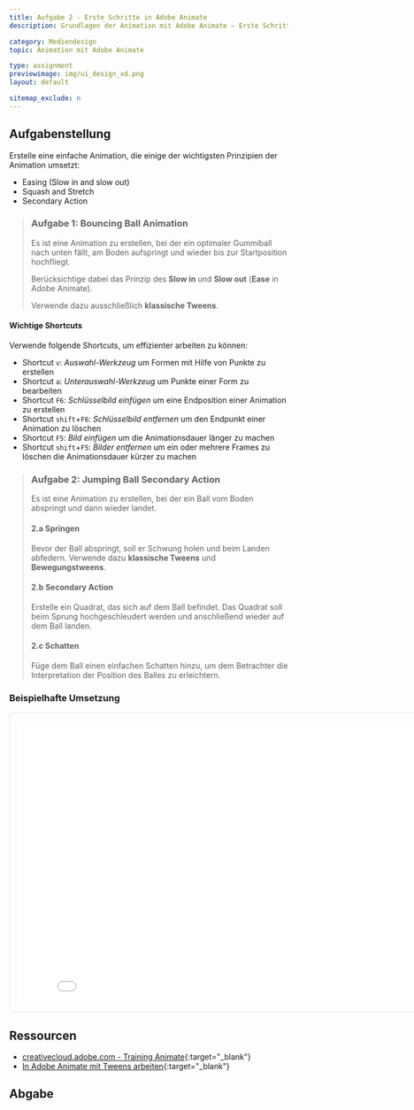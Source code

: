 ```yaml
---
title: Aufgabe 2 - Erste Schritte in Adobe Animate
description: Grundlagen der Animation mit Adobe Animate – Erste Schritte

category: Mediendesign
topic: Animation mit Adobe Animate

type: assignment
previewimage: img/ui_design_xd.png
layout: default

sitemap_exclude: n
---
```


## Aufgabenstellung
Erstelle eine einfache Animation, die einige der wichtigsten Prinzipien der Animation umsetzt:

* Easing (Slow in and slow out)
* Squash and Stretch
* Secondary Action

> ### Aufgabe 1: Bouncing Ball Animation
>Es ist eine Animation zu erstellen, bei der ein optimaler Gummiball nach unten fällt, am Boden aufspringt und wieder bis zur Startposition hochfliegt.
>
>Berücksichtige dabei das Prinzip des **Slow in** und **Slow out** (**Ease** in Adobe Animate).
>
>Verwende dazu ausschließlich **klassische Tweens**.

#### Wichtige Shortcuts
Verwende folgende Shortcuts, um effizienter arbeiten zu können:

- Shortcut `v`: _Auswahl-Werkzeug_ um Formen mit Hilfe von Punkte zu erstellen
- Shortcut `a`: _Unterauswahl-Werkzeug_ um Punkte einer Form zu bearbeiten
- Shortcut `F6`: _Schlüsselbild einfügen_ um eine Endposition einer Animation zu erstellen
- Shortcut `shift`+`F6`: _Schlüsselbild entfernen_ um den Endpunkt einer Animation zu löschen
- Shortcut `F5`: _Bild einfügen_ um die Animationsdauer länger zu machen
- Shortcut `shift`+`F5`: _Bilder entfernen_ um ein oder mehrere Frames zu löschen die Animationsdauer kürzer zu machen


> ### Aufgabe 2: Jumping Ball Secondary Action
> Es ist eine Animation zu erstellen, bei der ein Ball vom Boden abspringt und dann wieder landet.
> 
> #### 2.a Springen
> Bevor der Ball abspringt, soll er Schwung holen und beim Landen abfedern.
> Verwende dazu **klassische Tweens** und **Bewegungstweens**.
> 
> #### 2.b Secondary Action
> Erstelle ein Quadrat, das sich auf dem Ball befindet. Das Quadrat soll beim Sprung hochgeschleudert werden und anschließend wieder auf dem Ball landen.
> 
> #### 2.c Schatten
> Füge dem Ball einen einfachen Schatten hinzu, um dem Betrachter die Interpretation der Position des Balles zu erleichtern.

### Beispielhafte Umsetzung

<iframe class="anim" src="./html/01-jumping-balls.html" style="padding:15px; width:830px; height:510px; border:1px solid #dce6f0; border-radius: 5px; margin: 0 auto;" scrolling="no"></iframe>


<script>
/*
// -moz-transform-scale(0.5);
// -webkit-transform:scale(0.5);
const WIDTH = 830;
const HEIGHT = 510;

window.onresize = function (){

    let w = WIDTH;
    let h = HEIGHT; 
    if ( window.innerWidth < 830 ){
        
        w = window.innerWidth;
        h = w * HEIGHT / WIDTH;
    } 
        
    console.log ("w:"  + w + " h:" + h );

    let animations = document.querySelectorAll(".anim");
    for (let i = 0; i < animations.length; i ++ ) {
        console.log ( w + "px");
        //animations[i].style.width = w + "px";
        animations[i].style.height = h + "px";

    }
}

*/

</script>


## Ressourcen
* [creativecloud.adobe.com - Training Animate](https://creativecloud.adobe.com/cc/learn/app/animate?locale=de){:target="_blank"}
* [In Adobe Animate mit Tweens arbeiten](https://creativecloud.adobe.com/cc/learn/animate/web/tweening-animation?locale=de){:target="_blank"}


## Abgabe
 